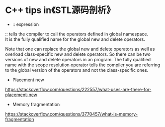 # C++ tips in《STL源码剖析》

- :: expression  

:: tells the compiler to call the operators defined in global namespace.  
It is the fully qualified name for the global new and delete operators.  

Note that one can replace the global new and delete operators as well as overload class-specific new and delete operators. So there can be two versions of new and delete operators in an program. The fully qualified name with the scope resolution operator tells the compiler you are referring to the global version of the operators and not the class-specific ones.

- Placement new

<https://stackoverflow.com/questions/222557/what-uses-are-there-for-placement-new>

- Memory fragmentation

<https://stackoverflow.com/questions/3770457/what-is-memory-fragmentation>
